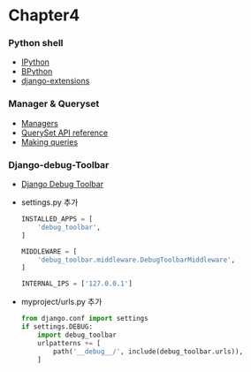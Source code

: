 # Chapter4

### Python shell 
* [IPython](http://ipython.org/)
* [BPython](https://bpython-interpreter.org/)
* [ django-extensions](https://django-extensions.readthedocs.io)

### Manager & Queryset
* [Managers](https://docs.djangoproject.com/en/2.1/topics/db/managers/)
* [QuerySet API reference](https://docs.djangoproject.com/en/2.1/ref/models/querysets/)
* [Making queries](https://docs.djangoproject.com/en/2.1/topics/db/queries/)




### Django-debug-Toolbar
* [Django Debug Toolbar](https://django-debug-toolbar.readthedocs.io/en/latest/installation.html)

* settings.py  추가
    ~~~python
    INSTALLED_APPS = [
        'debug_toolbar',
    ]

    MIDDLEWARE = [
        'debug_toolbar.middleware.DebugToolbarMiddleware',
    ]

    INTERNAL_IPS = ['127.0.0.1']
    ~~~~

* myproject/urls.py 추가
    ~~~python
    from django.conf import settings
    if settings.DEBUG:
        import debug_toolbar
        urlpatterns += [
            path('__debug__/', include(debug_toolbar.urls)),
        ] 
    ~~~

